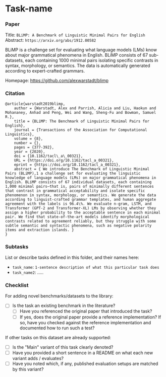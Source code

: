 # Task-name

### Paper

Title: `BLiMP: A Benchmark of Linguistic Minimal Pairs for English`
Abstract: `https://arxiv.org/abs/1912.00582`

BLiMP is a challenge set for evaluating what language models (LMs) know about
major grammatical phenomena in English. BLiMP consists of 67 sub-datasets, each
containing 1000 minimal pairs isolating specific contrasts in syntax, morphology,
or semantics. The data is automatically generated according to expert-crafted
grammars.

Homepage: https://github.com/alexwarstadt/blimp

### Citation

```
@article{warstadt2019blimp,
    author = {Warstadt, Alex and Parrish, Alicia and Liu, Haokun and Mohananey, Anhad and Peng, Wei and Wang, Sheng-Fu and Bowman, Samuel R.},
    title = {BLiMP: The Benchmark of Linguistic Minimal Pairs for English},
    journal = {Transactions of the Association for Computational Linguistics},
    volume = {8},
    number = {},
    pages = {377-392},
    year = {2020},
    doi = {10.1162/tacl\_a\_00321},
    URL = {https://doi.org/10.1162/tacl_a_00321},
    eprint = {https://doi.org/10.1162/tacl_a_00321},
    abstract = { We introduce The Benchmark of Linguistic Minimal Pairs (BLiMP),1 a challenge set for evaluating the linguistic knowledge of language models (LMs) on major grammatical phenomena in English. BLiMP consists of 67 individual datasets, each containing 1,000 minimal pairs—that is, pairs of minimally different sentences that contrast in grammatical acceptability and isolate specific phenomenon in syntax, morphology, or semantics. We generate the data according to linguist-crafted grammar templates, and human aggregate agreement with the labels is 96.4\%. We evaluate n-gram, LSTM, and Transformer (GPT-2 and Transformer-XL) LMs by observing whether they assign a higher probability to the acceptable sentence in each minimal pair. We find that state-of-the-art models identify morphological contrasts related to agreement reliably, but they struggle with some subtle semantic and syntactic phenomena, such as negative polarity items and extraction islands. }
}
```

### Subtasks

List or describe tasks defined in this folder, and their names here:

* `task_name`: `1-sentence description of what this particular task does`
* `task_name2`: .....

### Checklist

For adding novel benchmarks/datasets to the library:

* [ ] Is the task an existing benchmark in the literature?
    * [ ] Have you referenced the original paper that introduced the task?
    * [ ] If yes, does the original paper provide a reference implementation? If so, have you checked against the reference implementation and documented how to run such a test?

If other tasks on this dataset are already supported:

* [ ] Is the "Main" variant of this task clearly denoted?
* [ ] Have you provided a short sentence in a README on what each new variant adds / evaluates?
* [ ] Have you noted which, if any, published evaluation setups are matched by this variant?
